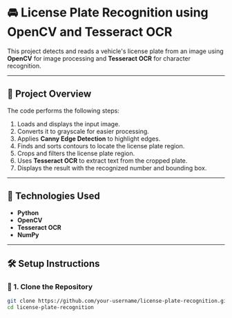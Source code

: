 # 🚘 License Plate Recognition using OpenCV and Tesseract OCR

This project detects and reads a vehicle's license plate from an image using **OpenCV** for image processing and **Tesseract OCR** for character recognition.

---

## 📸 Project Overview

The code performs the following steps:

1. Loads and displays the input image.
2. Converts it to grayscale for easier processing.
3. Applies **Canny Edge Detection** to highlight edges.
4. Finds and sorts contours to locate the license plate region.
5. Crops and filters the license plate region.
6. Uses **Tesseract OCR** to extract text from the cropped plate.
7. Displays the result with the recognized number and bounding box.

---

## 🧰 Technologies Used

- **Python**
- **OpenCV**
- **Tesseract OCR**
- **NumPy**

---

## 🛠️ Setup Instructions

### 🔹 1. Clone the Repository

```bash
git clone https://github.com/your-username/license-plate-recognition.git
cd license-plate-recognition
